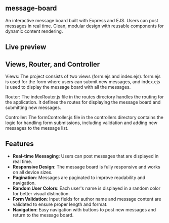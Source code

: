 ## message-board
 An interactive message board built with Express and EJS. Users can post messages in real time. Clean, modular design with reusable components for dynamic content rendering.

## Live preview

## Views, Router, and Controller
Views: The project consists of two views (form.ejs and index.ejs). form.ejs is used for the form where users can submit new messages, and index.ejs is used to display the message board with all the messages.

Router: The indexRouter.js file in the routes directory handles the routing for the application. It defines the routes for displaying the message board and submitting new messages.

Controller: The formController.js file in the controllers directory contains the logic for handling form submissions, including validation and adding new messages to the message list.

## Features

- **Real-time Messaging**: Users can post messages that are displayed in real time.
- **Responsive Design**: The message board is fully responsive and works on all device sizes.
- **Pagination**: Messages are paginated to improve readability and navigation.
- **Random User Colors**: Each user's name is displayed in a random color for better visual distinction.
- **Form Validation**: Input fields for author name and message content are validated to ensure proper length and format.
- **Navigation**: Easy navigation with buttons to post new messages and return to the message board.
